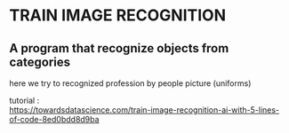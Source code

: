 # TRAIN IMAGE RECOGNITION

## A program that recognize objects from categories
here we try to recognized profession by people picture (uniforms)

tutorial :    
https://towardsdatascience.com/train-image-recognition-ai-with-5-lines-of-code-8ed0bdd8d9ba